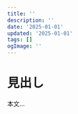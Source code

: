 ```yaml
---
title: ''
description: ''
date: '2025-01-01'
updated: '2025-01-01'
tags: []
ogImage: ''
---
```


# 見出し

本文...
